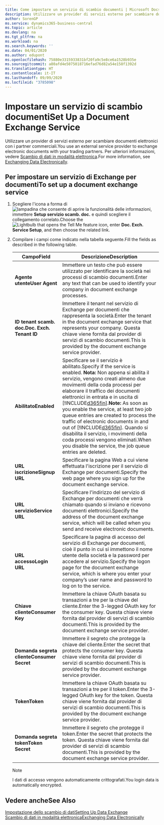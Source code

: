 ```yaml
---
title: Come impostare un servizio di scambio documenti | Microsoft Docs
description: Utilizzare un provider di servizi esterno per scambiare documenti elettronici con i partner commerciali.
author: SorenGP
ms.service: dynamics365-business-central
ms.topic: article
ms.devlang: na
ms.tgt_pltfrm: na
ms.workload: na
ms.search.keywords: ''
ms.date: 04/01/2020
ms.author: edupont
ms.openlocfilehash: 75880e3315933831bf20fa9c5e8ce6a1528b935e
ms.sourcegitcommit: a80afd4e5075018716efad76d82a54e158f1392d
ms.translationtype: HT
ms.contentlocale: it-IT
ms.lasthandoff: 09/09/2020
ms.locfileid: "3785098"
---
```

# <a name="set-up-a-document-exchange-service"></a><span data-ttu-id="095d1-103">Impostare un servizio di scambio documenti</span><span class="sxs-lookup"><span data-stu-id="095d1-103">Set Up a Document Exchange Service</span></span>
<span data-ttu-id="095d1-104">Utilizzare un provider di servizi esterno per scambiare documenti elettronici con i partner commerciali.</span><span class="sxs-lookup"><span data-stu-id="095d1-104">You use an external service provider to exchange electronic documents with your trading partners.</span></span> <span data-ttu-id="095d1-105">Per ulteriori informazioni, vedere [Scambio di dati in modalità elettronica](across-data-exchange.md).</span><span class="sxs-lookup"><span data-stu-id="095d1-105">For more information, see [Exchanging Data Electronically](across-data-exchange.md).</span></span>  

## <a name="to-set-up-a-document-exchange-service"></a><span data-ttu-id="095d1-106">Per impostare un servizio di Exchange per documenti</span><span class="sxs-lookup"><span data-stu-id="095d1-106">To set up a document exchange service</span></span>  
1. <span data-ttu-id="095d1-107">Scegliere l'icona a forma di ![lampadina che consente di aprire la funzionalità delle informazioni](media/ui-search/search_small.png "Informazioni sull'operazione che si desidera eseguire"), immettere **Setup servizio scamb. doc.** e quindi scegliere il collegamento correlato.</span><span class="sxs-lookup"><span data-stu-id="095d1-107">Choose the ![Lightbulb that opens the Tell Me feature](media/ui-search/search_small.png "Tell me what you want to do") icon, enter **Doc. Exch. Service Setup**, and then choose the related link.</span></span>  
2. <span data-ttu-id="095d1-108">Compilare i campi come indicato nella tabella seguente.</span><span class="sxs-lookup"><span data-stu-id="095d1-108">Fill the fields as described in the following table.</span></span>  

    |<span data-ttu-id="095d1-109">Campo</span><span class="sxs-lookup"><span data-stu-id="095d1-109">Field</span></span>|<span data-ttu-id="095d1-110">Descrizione</span><span class="sxs-lookup"><span data-stu-id="095d1-110">Description</span></span>|  
    |---------------------------------|---------------------------------------|  
    |<span data-ttu-id="095d1-111">**Agente utente**</span><span class="sxs-lookup"><span data-stu-id="095d1-111">**User Agent**</span></span>|<span data-ttu-id="095d1-112">Immettere un testo che può essere utilizzato per identificare la società nei processi di scambio documenti.</span><span class="sxs-lookup"><span data-stu-id="095d1-112">Enter any text that can be used to identify your company in document exchange processes.</span></span>|  
    |<span data-ttu-id="095d1-113">**ID tenant scamb. doc.**</span><span class="sxs-lookup"><span data-stu-id="095d1-113">**Doc. Exch. Tenant ID**</span></span>|<span data-ttu-id="095d1-114">Immettere il tenant nel servizio di Exchange per documenti che rappresenta la società.</span><span class="sxs-lookup"><span data-stu-id="095d1-114">Enter the tenant in the document exchange service that represents your company.</span></span> <span data-ttu-id="095d1-115">Questa chiave viene fornita dal provider di servizi di scambio documenti.</span><span class="sxs-lookup"><span data-stu-id="095d1-115">This is provided by the document exchange service provider.</span></span>|  
    |<span data-ttu-id="095d1-116">**Abilitato**</span><span class="sxs-lookup"><span data-stu-id="095d1-116">**Enabled**</span></span>|<span data-ttu-id="095d1-117">Specificare se il servizio è abilitato.</span><span class="sxs-lookup"><span data-stu-id="095d1-117">Specify if the service is enabled.</span></span> <span data-ttu-id="095d1-118">**Nota:** Non appena si abilita il servizio, vengono creati almeno due movimenti della coda processi per elaborare il traffico dei documenti elettronici in entrata e in uscita di [!INCLUDE[d365fin](includes/d365fin_md.md)].</span><span class="sxs-lookup"><span data-stu-id="095d1-118">**Note:**  As soon as you enable the service, at least two job queue entries are created to process the traffic of electronic documents in and out of [!INCLUDE[d365fin](includes/d365fin_md.md)].</span></span> <span data-ttu-id="095d1-119">Quando si disabilita il servizio, i movimenti della coda processi vengono eliminati.</span><span class="sxs-lookup"><span data-stu-id="095d1-119">When you disable the service, the job queue entries are deleted.</span></span>|  
    |<span data-ttu-id="095d1-120">**URL iscrizione**</span><span class="sxs-lookup"><span data-stu-id="095d1-120">**Signup URL**</span></span>|<span data-ttu-id="095d1-121">Specificare la pagina Web a cui viene effettuata l'iscrizione per il servizio di Exchange per documenti.</span><span class="sxs-lookup"><span data-stu-id="095d1-121">Specify the web page where you sign up for the document exchange service.</span></span>|  
    |<span data-ttu-id="095d1-122">**URL servizio**</span><span class="sxs-lookup"><span data-stu-id="095d1-122">**Service URL**</span></span>|<span data-ttu-id="095d1-123">Specificare l'indirizzo del servizio di Exchange per documenti che verrà chiamato quando si inviano e ricevono documenti elettronici.</span><span class="sxs-lookup"><span data-stu-id="095d1-123">Specify the address of the document exchange service, which will be called when you send and receive electronic documents.</span></span>|  
    |<span data-ttu-id="095d1-124">**URL accesso**</span><span class="sxs-lookup"><span data-stu-id="095d1-124">**Login URL**</span></span>|<span data-ttu-id="095d1-125">Specificare la pagina di accesso del servizio di Exchange per documenti, cioè il punto in cui si immettono il nome utente della società e la password per accedere al servizio.</span><span class="sxs-lookup"><span data-stu-id="095d1-125">Specify the logon page for the document exchange service, which is where you enter your company’s user name and password to log on to the service.</span></span>|  
    |<span data-ttu-id="095d1-126">**Chiave cliente**</span><span class="sxs-lookup"><span data-stu-id="095d1-126">**Consumer Key**</span></span>|<span data-ttu-id="095d1-127">Immettere la chiave OAuth basata su transazioni a tre per la chiave del cliente.</span><span class="sxs-lookup"><span data-stu-id="095d1-127">Enter the 3-legged OAuth key for the consumer key.</span></span> <span data-ttu-id="095d1-128">Questa chiave viene fornita dal provider di servizi di scambio documenti.</span><span class="sxs-lookup"><span data-stu-id="095d1-128">This is provided by the document exchange service provider.</span></span>|  
    |<span data-ttu-id="095d1-129">**Domanda segreta cliente**</span><span class="sxs-lookup"><span data-stu-id="095d1-129">**Consumer Secret**</span></span>|<span data-ttu-id="095d1-130">Immettere il segreto che protegge la chiave del cliente.</span><span class="sxs-lookup"><span data-stu-id="095d1-130">Enter the secret that protects the consumer key.</span></span> <span data-ttu-id="095d1-131">Questa chiave viene fornita dal provider di servizi di scambio documenti.</span><span class="sxs-lookup"><span data-stu-id="095d1-131">This is provided by the document exchange service provider.</span></span>|  
    |<span data-ttu-id="095d1-132">**Token**</span><span class="sxs-lookup"><span data-stu-id="095d1-132">**Token**</span></span>|<span data-ttu-id="095d1-133">Immettere la chiave OAuth basata su transazioni a tre per il token.</span><span class="sxs-lookup"><span data-stu-id="095d1-133">Enter the 3-legged OAuth key for the token.</span></span> <span data-ttu-id="095d1-134">Questa chiave viene fornita dal provider di servizi di scambio documenti.</span><span class="sxs-lookup"><span data-stu-id="095d1-134">This is provided by the document exchange service provider.</span></span>|  
    |<span data-ttu-id="095d1-135">**Domanda segreta token**</span><span class="sxs-lookup"><span data-stu-id="095d1-135">**Token Secret**</span></span>|<span data-ttu-id="095d1-136">Immettere il segreto che protegge il token.</span><span class="sxs-lookup"><span data-stu-id="095d1-136">Enter the secret that protects the token.</span></span> <span data-ttu-id="095d1-137">Questa chiave viene fornita dal provider di servizi di scambio documenti.</span><span class="sxs-lookup"><span data-stu-id="095d1-137">This is provided by the document exchange service provider.</span></span>|  

    > [!NOTE]  
    > <span data-ttu-id="095d1-138">I dati di accesso vengono automaticamente crittografati.</span><span class="sxs-lookup"><span data-stu-id="095d1-138">You login data is automatically encrypted.</span></span>

## <a name="see-also"></a><span data-ttu-id="095d1-139">Vedere anche</span><span class="sxs-lookup"><span data-stu-id="095d1-139">See Also</span></span>  
[<span data-ttu-id="095d1-140">Impostazione dello scambio di dati</span><span class="sxs-lookup"><span data-stu-id="095d1-140">Setting Up Data Exchange</span></span>](across-set-up-data-exchange.md)  
[<span data-ttu-id="095d1-141">Scambio di dati in modalità elettronica</span><span class="sxs-lookup"><span data-stu-id="095d1-141">Exchanging Data Electronically</span></span>](across-data-exchange.md)
